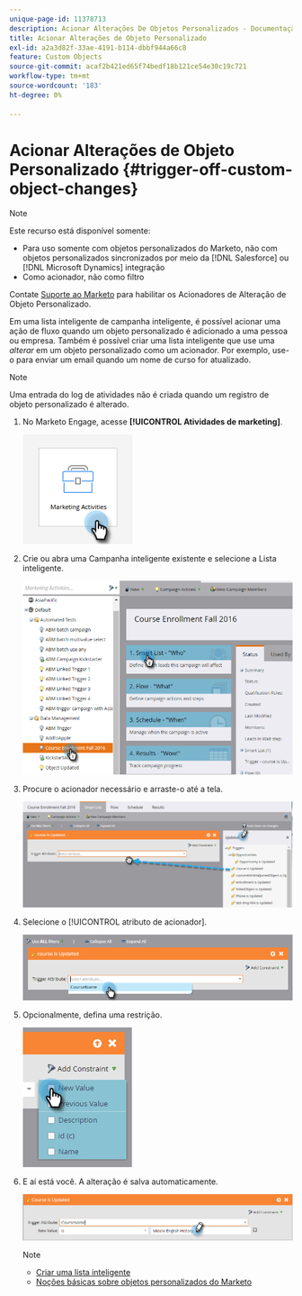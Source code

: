 ```yaml
---
unique-page-id: 11378713
description: Acionar Alterações De Objetos Personalizados - Documentação Do Marketo - Documentação Do Produto
title: Acionar Alterações de Objeto Personalizado
exl-id: a2a3d82f-33ae-4191-b114-dbbf944a66c8
feature: Custom Objects
source-git-commit: acaf2b421ed65f74bedf18b121ce54e30c19c721
workflow-type: tm+mt
source-wordcount: '183'
ht-degree: 0%

---
```


# Acionar Alterações de Objeto Personalizado {#trigger-off-custom-object-changes}

>[!NOTE]
>
>Este recurso está disponível somente:
>
>* Para uso somente com objetos personalizados do Marketo, não com objetos personalizados sincronizados por meio da [!DNL Salesforce] ou [!DNL Microsoft Dynamics] integração
>* Como acionador, não como filtro
>
>Contate [Suporte ao Marketo](https://nation.marketo.com/t5/Support/ct-p/Support) para habilitar os Acionadores de Alteração de Objeto Personalizado.

Em uma lista inteligente de campanha inteligente, é possível acionar uma ação de fluxo quando um objeto personalizado é adicionado a uma pessoa ou empresa. Também é possível criar uma lista inteligente que use uma _alterar_ em um objeto personalizado como um acionador. Por exemplo, use-o para enviar um email quando um nome de curso for atualizado.

>[!NOTE]
>
>Uma entrada do log de atividades não é criada quando um registro de objeto personalizado é alterado.

1. No Marketo Engage, acesse **[!UICONTROL Atividades de marketing]**.

   ![](assets/trigger-off-custom-object-changes-1.png)

1. Crie ou abra uma Campanha inteligente existente e selecione a Lista inteligente.

   ![](assets/trigger-off-custom-object-changes-2.png)

1. Procure o acionador necessário e arraste-o até a tela.

   ![](assets/trigger-off-custom-object-changes-3.png)

1. Selecione o [!UICONTROL atributo de acionador].

   ![](assets/trigger-off-custom-object-changes-4.png)

1. Opcionalmente, defina uma restrição.

   ![](assets/trigger-off-custom-object-changes-5.png)

1. E aí está você. A alteração é salva automaticamente.

   ![](assets/trigger-off-custom-object-changes-6.png)

   >[!NOTE]
   >
   >* [Criar uma lista inteligente](/help/marketo/product-docs/core-marketo-concepts/smart-lists-and-static-lists/creating-a-smart-list/create-a-smart-list.md)
   >* [Noções básicas sobre objetos personalizados do Marketo](/help/marketo/product-docs/administration/marketo-custom-objects/understanding-marketo-custom-objects.md)
